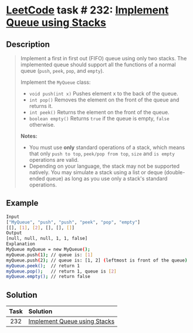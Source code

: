# [LeetCode][leetcode] task # 232: [Implement Queue using Stacks][task]

Description
-----------

> Implement a first in first out (FIFO) queue using only two stacks.
> The implemented queue should support all the functions
> of a normal queue (`push`, `peek`, `pop`, and `empty`).
> 
> Implement the `MyQueue` class:
> * `void push(int x)` Pushes element x to the back of the queue.
> * `int pop()` Removes the element on the front of the queue and returns it.
> * `int peek()` Returns the element on the front of the queue.
> * `boolean empty()` Returns `true` if the queue is empty, `false` otherwise.
>
> **Notes:**
> * You must use **only** standard operations of a stack,
> which means that only `push to top`, `peek/pop from top`,
> `size` and `is empty` operations are valid.
> * Depending on your language, the stack may not be supported natively.
> You may simulate a stack using a list or deque (double-ended queue)
> as long as you use only a stack's standard operations.

Example
-------

```sh
Input
["MyQueue", "push", "push", "peek", "pop", "empty"]
[[], [1], [2], [], [], []]
Output
[null, null, null, 1, 1, false]
Explanation
MyQueue myQueue = new MyQueue();
myQueue.push(1); // queue is: [1]
myQueue.push(2); // queue is: [1, 2] (leftmost is front of the queue)
myQueue.peek();  // return 1
myQueue.pop();   // return 1, queue is [2]
myQueue.empty(); // return false
```

Solution
--------

| Task | Solution                                 |
|:----:|:-----------------------------------------|
| 232  | [Implement Queue using Stacks][solution] |


[leetcode]: <http://leetcode.com/>
[task]: <https://leetcode.com/problems/implement-queue-using-stacks/>
[solution]: <https://github.com/wellaxis/witalis-jkit/blob/main/module/tasks/src/main/java/com/witalis/jkit/tasks/core/task/leetcode/h3/p232/option/Practice.java>
